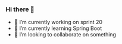 ### Hi there 👋


<!--**connorstooks/connorstooks** is a ✨ _special_ ✨ repository because its `README.md` (this file) appears on your GitHub profile.

Here are some ideas to get you started:-->

- 🔭 I’m currently working on sprint 20
- 🌱 I’m currently learning Spring Boot
- 👯 I’m looking to collaborate on something
<!--- 🤔 I’m looking for help with 
 💬 Ask me about ...
- 📫 How to reach me: ...

- ⚡ Fun fact: ...-->

